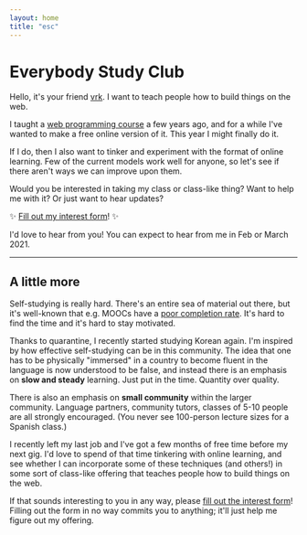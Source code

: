 ```yaml
---
layout: home
title: "esc"
---
```


# Everybody Study Club

Hello, it's your friend [vrk](https://github.com/vrk). I want to teach people how to build things on the web.

I taught a [web programming course](https://github.com/yayinternet/cs193x-course) a few years ago, and for a while I've wanted to make a free online version of it. This year I might finally do it.

If I do, then I also want to tinker and experiment with the format of online learning. Few of the current models work well for anyone, so let's see if there aren't ways we can improve upon them.

Would you be interested in taking my class or class-like thing? Want to help me with it? Or just want to hear updates?

✨ [Fill out my interest form](https://comingsoon)! ✨

I'd love to hear from you! You can expect to hear from me in Feb or March 2021.

---

## A little more

Self-studying is really hard. There's an entire sea of material out there, but it's well-known that e.g. MOOCs have a [poor completion rate](https://www.forbes.com/sites/dereknewton/2020/06/21/the-depressing-and-disheartening-news-about-moocs/?sh=3c7981cb76ed). It's hard to find the time and it's hard to stay motivated.

Thanks to quarantine, I recently started studying Korean again. I'm inspired by how effective self-studying can be in this community. The idea that one has to be physically "immersed" in a country to become fluent in the language is now understood to be false, and instead there is an emphasis on **slow and steady** learning. Just put in the time. Quantity over quality.

There is also an emphasis on **small community** within the larger community. Language partners, community tutors, classes of 5-10 people are all strongly encouraged. (You never see 100-person lecture sizes for a Spanish class.)

I recently left my last job and I've got a few months of free time before my next gig. I'd love to spend of that time tinkering with online learning, and see whether I can incorporate some of these techniques (and others!) in some sort of class-like offering that teaches people how to build things on the web.

If that sounds interesting to you in any way, please [fill out the interest form](https://comingsoon)! Filling out the form in no way commits you to anything; it'll just help me figure out my offering.
